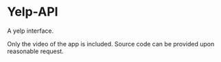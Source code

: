 # Yelp-API
A yelp interface.

Only the video of the app is included. Source code can be provided upon reasonable request. 
